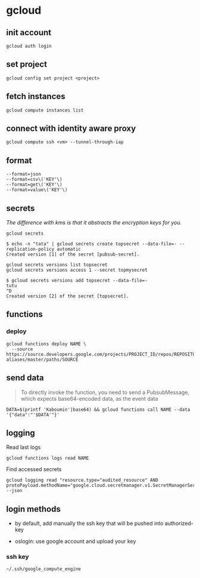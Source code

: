 # gcloud

## init account

    gcloud auth login
    
## set project

    gcloud config set project <project>

## fetch instances

    gcloud compute instances list

## connect with identity aware proxy

    gcloud compute ssh <vm> --tunnel-through-iap

## format

    --format=json
    --format=csv\('KEY'\)
    --format=get\('KEY'\)
    --format=value\('KEY'\)

## secrets

*The difference with kms is that it abstracts the encryption keys for you.*

    gcloud secrets

    $ echo -n "tata" | gcloud secrets create topsecret --data-file=- --replication-policy automatic
    Created version [1] of the secret [pubsub-secret].

    gcloud secrets versions list topsecret
    gcloud secrets versions access 1 --secret topmysecret

    $ gcloud secrets versions add topsecret --data-file=-
    tutu
    ^D
    Created version [2] of the secret [topsecret].

## functions

### deploy

    gcloud functions deploy NAME \
      --source https://source.developers.google.com/projects/PROJECT_ID/repos/REPOSITORY_ID/moveable-aliases/master/paths/SOURCE

## send data

> To directly invoke the function, you need to send a PubsubMessage, which expects base64-encoded data, as the event data

    DATA=$(printf 'Kaboumin'|base64) && gcloud functions call NAME --data '{"data":"'$DATA'"}'

## logging

Read last logs

    gcloud functions logs read NAME

Find accessed secrets

    gcloud logging read "resource.type="audited_resource" AND
    protoPayload.methodName="google.cloud.secretmanager.v1.SecretManagerService.AccessSecretVersion"" --json

## login methods

* by default, add manually the ssh key that will be pushed into authorized-key

* oslogin: use google account and upload your key

### ssh key

    ~/.ssh/google_compute_engine
